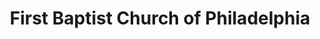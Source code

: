---
layout: repo
title: "First Baptist Church of Philadelphia"
id: 14331
permalink: repos/14331/
---